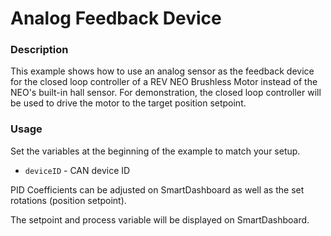 # Analog Feedback Device

### Description
This example shows how to use an analog sensor as the feedback device for the closed loop controller of a REV NEO Brushless Motor instead of the NEO's built-in hall sensor. For demonstration, the closed loop controller will be used to drive the motor to the target position setpoint.

### Usage
Set the variables at the beginning of the example to match your setup.
- `deviceID` - CAN device ID

PID Coefficients can be adjusted on SmartDashboard as well as the set rotations (position setpoint). 

The setpoint and process variable will be displayed on SmartDashboard.